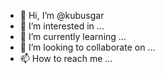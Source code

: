 - 👋 Hi, I’m @kubusgar
- 👀 I’m interested in ...
- 🌱 I’m currently learning ...
- 💞️ I’m looking to collaborate on ...
- 📫 How to reach me ...

<!---
kubusgar/kubusgar is a ✨ special ✨ repository because its `README.md` (this file) appears on your GitHub profile.
You can click the Preview link to take a look at your changes.
--->
